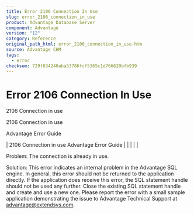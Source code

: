 ```yaml
---
title: Error 2106 Connection In Use
slug: error_2106_connection_in_use
product: Advantage Database Server
component: Advantage
version: "12"
category: Reference
original_path_html: error_2106_connection_in_use.htm
source: Advantage CHM
tags:
  - error
checksum: 729f834240aba53786fcf5365c1d766620bfb939
---
```


# Error 2106 Connection In Use

2106 Connection in use

2106 Connection in use

Advantage Error Guide

| 2106 Connection in use  Advantage Error Guide |  |  |  |  |

Problem: The connection is already in use.

Solution: This error indicates an internal problem in the Advantage SQL engine. In general, this error should not be returned to the application directly. If the application does receive this error, the SQL statement handle should not be used any further. Close the existing SQL statement handle and create and use a new one. Please report the error with a small sample application demonstrating the issue to Advantage Technical Support at advantage@extendsys.com.
